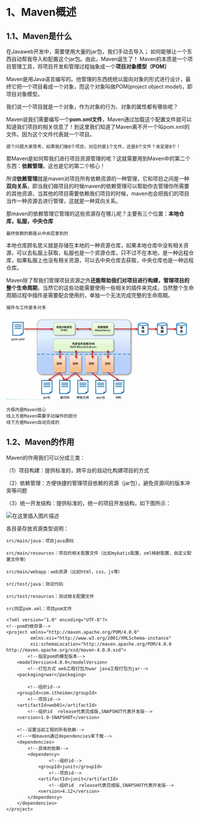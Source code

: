# 1、Maven概述

## 1.1、Maven是什么

在Javaweb开发中，需要使用大量的jar包，我们手动去导入；
如何能够让一个东西自动帮我导入和配置这个jar包。由此，Maven诞生了！
Maven的本质是一个项目管理工具，将项目开发和管理过程抽象成一个**项目对象模型（POM）**

Maven是用Java语言编写的。他管理的东西统统以面向对象的形式进行设计，最终它把一个项目看成一个对象，而这个对象叫做POM(project object model)，即项目对象模型。

我们说一个项目就是一个对象，作为对象的行为、对象的属性都有哪些呢？

Maven说我们需要编写一个**pom.xml文件**，Maven通过加载这个配置文件就可以知道我们项目的相关信息了！到这里我们知道了Maven离不开一个叫pom.xml的文件。因为这个文件代表就一个项目。

```
提个问题大家思考，如果我们做8个项目，对应的是1个文件，还是8个文件？肯定是8个！
```

那Maven是如何帮我们进行项目资源管理的呢？这就需要用到Maven中的第二个东西：**依赖管理**。这也是它的第二个核心！

所谓**依赖管理**就是maven对项目所有依赖资源的一种管理，它和项目之间是一种**双向关系**，即当我们做项目的时候maven的依赖管理可以帮助你去管理你所需要的其他资源，当其他的项目需要依赖我们项目的时候，maven也会把我们的项目当作一种资源去进行管理，这就是一种双向关系。

那maven的依赖管理它管理的这些资源存在哪儿呢？主要有三个位置：**本地仓库，私服，中央仓库**

```
最终依赖的都是从中央层拿到的
```

本地仓库顾名思义就是存储在本地的一种资源仓库，如果本地仓库中没有相关资源，可以去私服上获取，私服也是一个资源仓库，只不过不在本地，是一种远程仓库，如果私服上也没有相关资源，可以去中央仓库去获取，中央仓库也是一种远程仓库。

Maven除了帮我们管理项目资源之外**还能帮助我们对项目进行构建，管理项目的整个生命周期**，当然它的这些功能需要使用一些相关的插件来完成，当然整个生命周期过程中插件是需要配合使用的，单独一个无法完成完整的生命周期。

```
插件与工作是多对多
```

![image-20221231154814790](assets/image-20221231154814790.png)

```
方框内是Maven核心
线上方是Maven需要手动操作的部分
线下方是Maven自动完成的
```

## 1.2、Maven的作用

Maven的作用我们可以分成三类：

（1）项目构建：提供标准的，跨平台的自动化构建项目的方式

（2）依赖管理：方便快捷的管理项目依赖的资源（jar包），避免资源间的版本冲突等问题

（3）统一开发结构：提供标准的，统一的项目开发结构，如下图所示：

![在这里插入图片描述](https://img-blog.csdnimg.cn/9f02fedb61c2423fa4f9bdb399cea31a.png#pic_center)

各目录存放资源类型说明：

```
src/main/java：项目java源码

src/main/resources：项目的相关配置文件（比如mybatis配置，xml映射配置，自定义配置文件等）

src/main/webapp：web资源（比如html，css，js等）

src/test/java：测试代码

src/test/resources：测试相关配置文件

src同层pom.xml：项目pom文件

```

```
<?xml version="1.0" encoding="UTF-8"?>
<!--pom的根目录-->
<project xmlns="http://maven.apache.org/POM/4.0.0"
         xmlns:xsi="http://www.w3.org/2001/XMLSchema-instance"
         xsi:schemaLocation="http://maven.apache.org/POM/4.0.0 http://maven.apache.org/xsd/maven-4.0.0.xsd">
    	<!--指定pom的模型版本-->
    <modelVersion>4.0.0</modelVersion>
    	<!--打包方式 web工程打包为war java工程打包为jar-->
    <packaging>war</packaging>
    
    	<!--组织id-->
    <groupId>com.itheima</groupId>
    	<!--项目id-->
    <artifactId>web01</artifactId>
    	<!--组织id  release代表完成版,SNAPSHOT代表开发版-->
    <version>1.0-SNAPSHOT</version>
    
    <!--设置当前工程的所有依赖-->
    <!--一般maven通过dependencies来下载-->
    <dependencies>
        <!--具体的依赖-->
        <dependency>
                <!--组织id-->
            <groupId>junit</groupId>
                <!--项目id-->
            <artifactId>junit</artifactId>
                <!--组织id  release代表完成版,SNAPSHOT代表开发版-->
            <version>4.12</version>
        </dependency>
    </dependencies>
</project>
```

